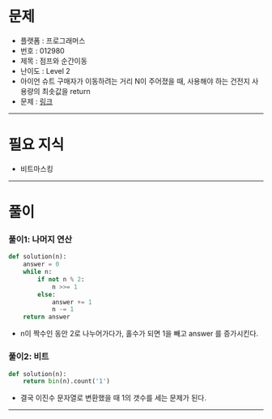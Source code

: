 # 문제
- 플랫폼 : 프로그래머스
- 번호 : 012980
- 제목 : 점프와 순간이동
- 난이도 : Level 2
-  아이언 슈트 구매자가 이동하려는 거리 N이 주어졌을 때, 사용해야 하는 건전지 사용량의 최솟값을 return
- 문제 : <a href="https://school.programmers.co.kr/learn/courses/30/lessons/12980" target="_blank">링크</a>

---

# 필요 지식
- 비트마스킹

---

# 풀이
### 풀이1: 나머지 연산
```python
def solution(n):
    answer = 0
    while n:
        if not n % 2:
            n >>= 1
        else:
            answer += 1
            n -= 1
    return answer
```
- n이 짝수인 동안 2로 나누어가다가, 홀수가 되면 1을 빼고 answer 를 증가시킨다.

### 풀이2: 비트
```python
def solution(n):
    return bin(n).count('1')
```
- 결국 이진수 문자열로 변환했을 때 1의 갯수를 세는 문제가 된다.

---
